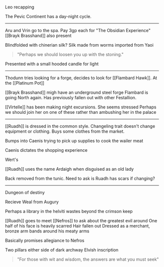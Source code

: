 Leo recapping

The Pevic Continent has a day-night cycle.

<hr>

Aru and Vrin go to the spa.
Pay 3gp each for "The Obsidian Experience"
[[Brayk Brasshand]] also present

Blindfolded with chinerian silk?
Silk made from worms imported from Yaoi

>"Perhaps we should loosen you up with the stoning."

Presented with a small hooded candle for light

<hr>

Thodunn tries looking for a forge, decides to look for [[Flambard Hawk]].
At the [[Platinum Pot]] 

[[Brayk Brasshand]] migh have an underground steel forge
Flambard is going North again.
Has previously fallen out with other Festallion.

[[Virtelle]] has been making night excursions.
She seems stressed
Perhaps we should join her on one of these rather than ambushing her in the palace

<hr>

[[Ruadh]] is dressed in the common style.
	Changeling trait doesn't change equipment or clothing.
Buys some clothes from the market.

Bumps into Caenis trying to pick up supplies to cook the wailer meat

Caenis dictates the shopping experience

Wert's

[[Ruadh]] uses the name Ardaigh when disguised as an old lady

Back removed from the tunic.
	Need to ask is Ruadh has scars if changing?

<hr>

Dungeon of destiny

Recieve Weal from Augury

Perhaps a library in the helviti wastes beyond the crimson keep

[[Ruadh]] goes to meet [[Nefros]] to ask about the greatest evil around
One half of his face is heavily scarred
Hair fallen out
Dressed as a merchant, bronze arm bands around his meaty arms

Basically promises allegiance to Nefros

Two pillars either side of dark archway
Elvish inscription

> "For those with wit and wisdom, the answers are what you must seek"


